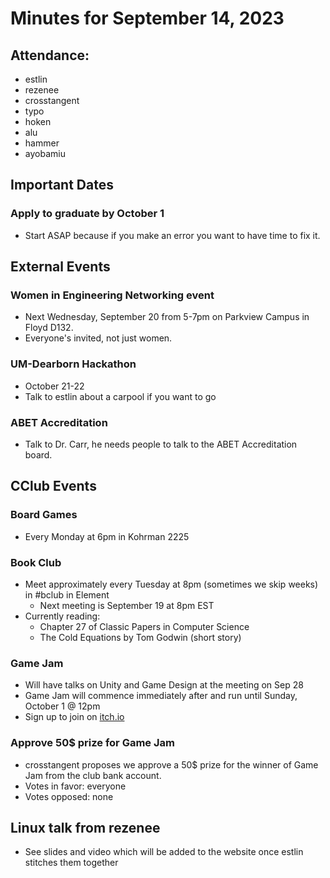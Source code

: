 # Minutes for September 14, 2023

## Attendance:
* estlin
* rezenee
* crosstangent
* typo
* hoken
* alu
* hammer
* ayobamiu

## Important Dates

### Apply to graduate by October 1
* Start ASAP because if you make an error you want to have time to fix it. 

## External Events

### Women in Engineering Networking event
* Next Wednesday, September 20 from 5-7pm on Parkview Campus in Floyd D132. 
* Everyone's invited, not just women. 

### UM-Dearborn Hackathon
* October 21-22
* Talk to estlin about a carpool if you want to go

### ABET Accreditation
* Talk to Dr. Carr, he needs people to talk to the ABET Accreditation board. 

## CClub Events

### Board Games
* Every Monday at 6pm in Kohrman 2225

### Book Club
* Meet approximately every Tuesday at 8pm (sometimes we skip weeks) in #bclub in Element
  * Next meeting is September 19 at 8pm EST
* Currently reading: 
  * Chapter 27 of Classic Papers in Computer Science
  * The Cold Equations by Tom Godwin (short story)

### Game Jam
* Will have talks on Unity and Game Design at the meeting on Sep 28
* Game Jam will commence immediately after and run until Sunday, October 1 @ 12pm
* Sign up to join on [itch.io](https://itch.io/jam/ccaw-jam-7)

### Approve 50$ prize for Game Jam
* crosstangent proposes we approve a 50$ prize for the winner of Game Jam from the club bank account. 
* Votes in favor: everyone
* Votes opposed: none

## Linux talk from rezenee
* See slides and video which will be added to the website once estlin stitches them together
